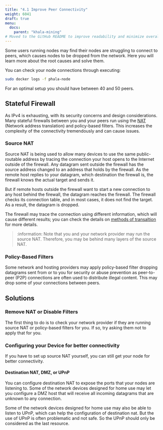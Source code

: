 ```yaml
---
title: "4.1 Improve Peer Connectivity"
weight: 6041
draft: true
menu:
  docs:
    parent: "khala-mining"
# Moved to the GitHub README to improve readability and minimize overall verbosity.
---
```


Some users running nodes may find their nodes are struggling to connect to peers, which causes nodes to be dropped from the network. Here you will learn more about the root causes and solve them.

You can check your node connections through executing:

```bash
sudo docker logs -f phala-node
```

For an optimal setup you should have between 40 and 50 peers. 

## Stateful Firewall

As IPv4 is exhausting, with its security concerns and design considerations. Many stateful firewalls between you and your peers run using the [NAT](https://en.wikipedia.org/wiki/Network_address_translation) (Network address translation) and policy-based filters. This increases the complexity of the connectivity tremendously and can cause issues.

### Source NAT

Source NAT is being used to allow many devices to use the same public-routable address by tracing the connection your host opens to the Internet outside of the firewall. Any datagram sent outside the firewall has the source address changed to an address that holds by the firewall. As the remote host replies to your datagram, which destination the firewall is, the firewall knows the actual target and sends it.

But if remote hosts outside the firewall want to start a new connection to any host behind the firewall, the datagram reaches the firewall. The firewall checks its connection table, and in most cases, it does not find the target. As a result, the datagram is dropped.

The firewall may trace the connection using different information, which will cause different results; you can check the details on [methods of transaltion](<https://en.wikipedia.org/wiki/Network_address_translation#Methods_of_translation>) for more details.

> :information: Note that you and your network provider may run the source NAT. Therefore, you may be behind many layers of the source NAT.

### Policy-Based Filters

Some network and hosting providers may apply policy-based filter dropping datagrams sent from or to you for security or abuse prevention as peer-to-peer (P2P) connections are often used to distribute illegal content. This may drop some of your connections between peers.

## Solutions

### Remove NAT or Disable Filters

The first thing to do is to check your network provider if they are running source NAT or policy-based filters for you. If so, try asking them not to apply that for you.

### Configuring your Device for better connectivity

If you have to set up source NAT yourself, you can still get your node for better connectivity.

#### Destination NAT, DMZ, or UPnP

You can configure destination NAT to expose the ports that your nodes are listening to. Some of the network devices designed for home use may let you configure a DMZ host that will receive all incoming datagrams that are unknown to any connection.

Some of the network devices designed for home use may also be able to listen to UPnP, which can help the configuration of destination nat. But the use of UPnP is often problematic and not safe. So the UPnP should only be considered as the last resource.